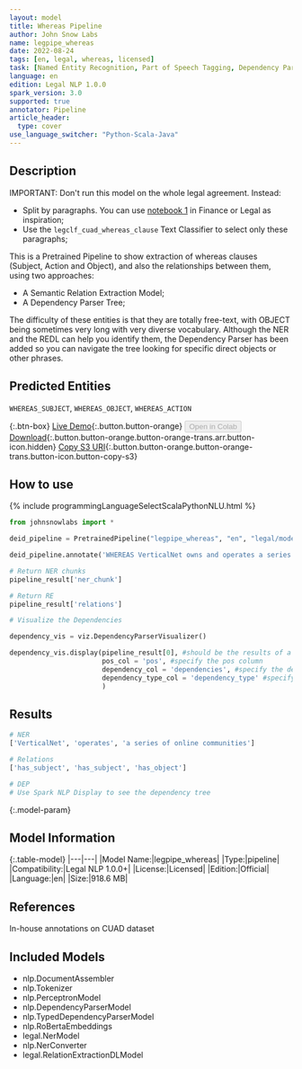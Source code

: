 ```yaml
---
layout: model
title: Whereas Pipeline
author: John Snow Labs
name: legpipe_whereas
date: 2022-08-24
tags: [en, legal, whereas, licensed]
task: [Named Entity Recognition, Part of Speech Tagging, Dependency Parser, Relation Extraction]
language: en
edition: Legal NLP 1.0.0
spark_version: 3.0
supported: true
annotator: Pipeline
article_header:
  type: cover
use_language_switcher: "Python-Scala-Java"
---
```


## Description

IMPORTANT: Don't run this model on the whole legal agreement. Instead:
- Split by paragraphs. You can use [notebook 1](https://github.com/JohnSnowLabs/spark-nlp-workshop/tree/master/tutorials/Certification_Trainings_JSL) in Finance or Legal as inspiration;
- Use the `legclf_cuad_whereas_clause` Text Classifier to select only these paragraphs; 

This is a Pretrained Pipeline to show extraction of whereas clauses (Subject, Action and Object), and also the relationships between them, using two approaches:
- A Semantic Relation Extraction Model;
- A Dependency Parser Tree;

The difficulty of these entities is that they are totally free-text, with OBJECT being sometimes very long with very diverse vocabulary. Although the NER and the REDL can help you identify them, the Dependency Parser has been added so you can navigate the tree looking for specific direct objects or other phrases.

## Predicted Entities

`WHEREAS_SUBJECT`, `WHEREAS_OBJECT`, `WHEREAS_ACTION`

{:.btn-box}
[Live Demo](https://demo.johnsnowlabs.com/finance/LEGALNER_WHEREAS){:.button.button-orange}
<button class="button button-orange" disabled>Open in Colab</button>
[Download](https://s3.amazonaws.com/auxdata.johnsnowlabs.com/legal/models/legpipe_whereas_en_1.0.0_3.2_1661340138139.zip){:.button.button-orange.button-orange-trans.arr.button-icon.hidden}
[Copy S3 URI](s3://auxdata.johnsnowlabs.com/legal/models/legpipe_whereas_en_1.0.0_3.2_1661340138139.zip){:.button.button-orange.button-orange-trans.button-icon.button-copy-s3}

## How to use



<div class="tabs-box" markdown="1">
{% include programmingLanguageSelectScalaPythonNLU.html %}

```python
from johnsnowlabs import *

deid_pipeline = PretrainedPipeline("legpipe_whereas", "en", "legal/models")

deid_pipeline.annotate('WHEREAS VerticalNet owns and operates a series of online communities.')

# Return NER chunks
pipeline_result['ner_chunk']

# Return RE
pipeline_result['relations']

# Visualize the Dependencies

dependency_vis = viz.DependencyParserVisualizer()

dependency_vis.display(pipeline_result[0], #should be the results of a single example, not the complete dataframe.
                       pos_col = 'pos', #specify the pos column
                       dependency_col = 'dependencies', #specify the dependency column
                       dependency_type_col = 'dependency_type' #specify the dependency type column
                       )
```

</div>

## Results

```bash
# NER
['VerticalNet', 'operates', 'a series of online communities']

# Relations
['has_subject', 'has_subject', 'has_object']

# DEP
# Use Spark NLP Display to see the dependency tree
```

{:.model-param}
## Model Information

{:.table-model}
|---|---|
|Model Name:|legpipe_whereas|
|Type:|pipeline|
|Compatibility:|Legal NLP 1.0.0+|
|License:|Licensed|
|Edition:|Official|
|Language:|en|
|Size:|918.6 MB|

## References

In-house annotations on CUAD dataset

## Included Models

- nlp.DocumentAssembler
- nlp.Tokenizer
- nlp.PerceptronModel
- nlp.DependencyParserModel
- nlp.TypedDependencyParserModel
- nlp.RoBertaEmbeddings
- legal.NerModel
- nlp.NerConverter
- legal.RelationExtractionDLModel